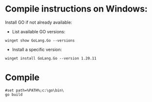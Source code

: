 
# Compile instructions on Windows:

Install GO if not already available:

- List available GO versions:

`winget show GoLang.Go --versions`

- Install a specific version:

`winget install GoLang.Go --version 1.20.11`

# Compile

    #set path=%PATH%;c:\go\bin\
    go build
